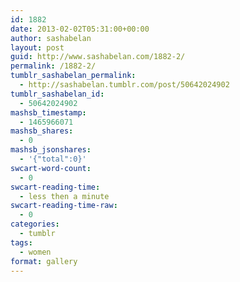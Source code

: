 ```yaml
---
id: 1882
date: 2013-02-02T05:31:00+00:00
author: sashabelan
layout: post
guid: http://www.sashabelan.com/1882-2/
permalink: /1882-2/
tumblr_sashabelan_permalink:
  - http://sashabelan.tumblr.com/post/50642024902
tumblr_sashabelan_id:
  - 50642024902
mashsb_timestamp:
  - 1465966071
mashsb_shares:
  - 0
mashsb_jsonshares:
  - '{"total":0}'
swcart-word-count:
  - 0
swcart-reading-time:
  - less then a minute
swcart-reading-time-raw:
  - 0
categories:
  - tumblr
tags:
  - women
format: gallery
---
```

